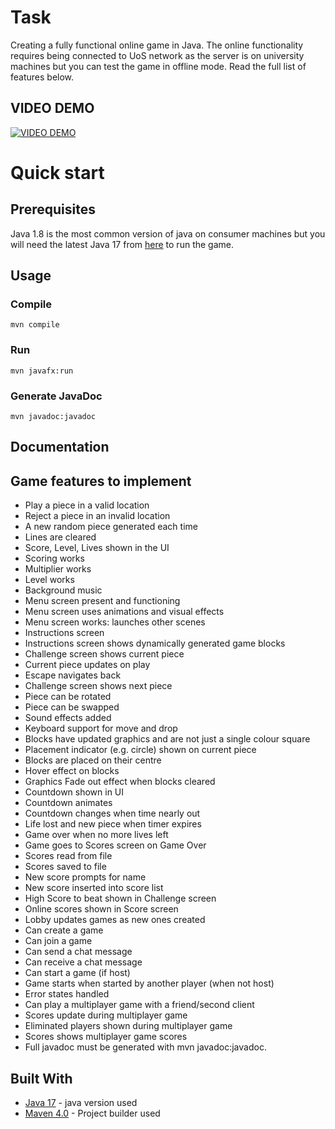 # Task

Creating a fully functional online game in Java. The online functionality requires being connected to UoS network as the server is on university machines but you can test the game in offline mode. Read the full list of features below.

## VIDEO DEMO

[![VIDEO DEMO](https://img.youtube.com/vi/CcnZl6FBO6I/0.jpg)](https://www.youtube.com/watch?v=CcnZl6FBO6I)

# Quick start

## Prerequisites

Java 1.8 is the most common version of java on consumer machines but you will need the latest Java 17 from [here](https://download.oracle.com/java/17/archive/jdk-17.0.3_windows-x64_bin.exe) to run the game.

## Usage
### Compile
```
mvn compile
```

### Run
```
mvn javafx:run
```

### Generate JavaDoc
```
mvn javadoc:javadoc
```

## Documentation

## Game features to implement

* Play a piece in a valid location
* Reject a piece in an invalid location
* A new random piece generated each time
* Lines are cleared
* Score, Level, Lives shown in the UI
* Scoring works	
* Multiplier works
* Level works
* Background music
* Menu screen present and functioning
* Menu screen uses animations and visual effects
* Menu screen works: launches other scenes
* Instructions screen
* Instructions screen shows dynamically generated game blocks
* Challenge screen shows current piece
* Current piece updates on play
* Escape navigates back
* Challenge screen shows next piece
* Piece can be rotated
* Piece can be swapped
* Sound effects added
* Keyboard support for move and drop
* Blocks have updated graphics and are not just a single colour square
* Placement indicator (e.g. circle) shown on current piece
* Blocks are placed on their centre
* Hover effect on blocks
* Graphics	Fade out effect when blocks cleared
* Countdown shown in UI
* Countdown animates
* Countdown changes when time nearly out
* Life lost and new piece when timer expires
* Game over when no more lives left
* Game goes to Scores screen on Game Over
* Scores read from file
* Scores saved to file
* New score prompts for name
* New score inserted into score list
* High Score to beat shown in Challenge screen
* Online scores shown in Score screen
* Lobby updates games as new ones created
* Can create a game
* Can join a game
* Can send a chat message
* Can receive a chat message
* Can start a game (if host)
* Game starts when started by another player (when not host)
* Error states handled
* Can play a multiplayer game with a friend/second client
* Scores update during multiplayer game
* Eliminated players shown during multiplayer game
* Scores shows multiplayer game scores
* Full javadoc must be generated with mvn javadoc:javadoc.

## Built With
* [Java 17](https://download.oracle.com/java/17/archive/jdk-17.0.3_windows-x64_bin.exe) - java version used
* [Maven 4.0](https://maven.apache.org/ref/4-LATEST/) - Project builder used
